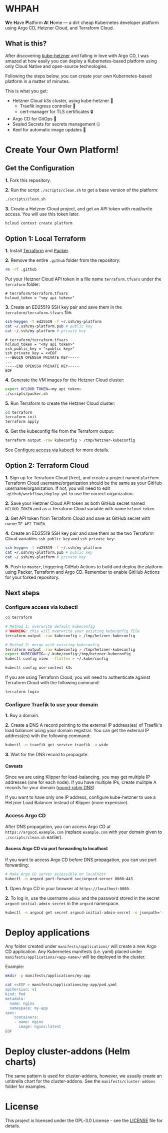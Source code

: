 # WHPAH

**W**e **H**ave **P**latform **A**t **H**ome — a dirt cheap Kubernetes developer platform using Argo CD, Hetzner Cloud, and Terraform Cloud.

## What is this?

After discovering [kube-hetzner](https://github.com/kube-hetzner/terraform-hcloud-kube-hetzner) and falling in love with Argo CD,
I was amazed at how easily you can deploy a Kubernetes-based platform using only Cloud Native and open-source technologies.

Following the steps below, you can create your own Kubernetes-based platform in a matter of minutes.

This is what you get:

- Hetzner Cloud k3s cluster, using kube-hetzner 🚀
  - Traefik ingress controller 🚦
  - cert-manager for TLS certificates 🔒
- Argo CD for GitOps 🐙
- Sealed Secrets for secrets management 🤐
- Keel for automatic image updates 🔄

# Create Your Own Platform!

## Get the Configuration

**1.** Fork this repository.

**2.** Run the script `./scripts/clean.sh` to get a base version of the platform:

```bash
./scripts/clean.sh
```

**3.** Create a Hetzner Cloud project, and get an API token with read/write access.
You will use this token later.

```bash
hcloud context create platform
```

## Option 1: Local Terraform

**1.** Install [Terraform](https://developer.hashicorp.com/terraform/install) and [Packer](https://developer.hashicorp.com/packer/tutorials/docker-get-started/get-started-install-cli).

**2.** Remove the entire `.github` folder from the repository:

```bash
rm -rf .github
```

Put your Hetzner Cloud API token in a file name `terraform.tfvars` under the `terraform` folder:

```hcl
# terraform/terraform.tfvars
hcloud_token = "<my api token>"
```

**3.** Create an ED25519 SSH key pair and save them in the `terraform/terraform.tfvars` file:

```bash
ssh-keygen -t ed25519 -f ~/.ssh/my-platform
cat ~/.ssh/my-platform.pub # public key
cat ~/.ssh/my-platform # private key
```

```hcl
# terraform/terraform.tfvars
hcloud_token = "<my api token>"
ssh_public_key = "<public key>"
ssh_private_key = <<EOF
---BEGIN OPENSSH PRIVATE KEY-----
...
-----END OPENSSH PRIVATE KEY-----
EOF
```

**4.** Generate the VM images for the Hetzner Cloud cluster:

```bash
export HCLOUD_TOKEN=<my api token>
./scripts/packer.sh
```

**5.** Run Terraform to create the Hetzner Cloud cluster:

```bash
cd terraform
terraform init
terraform apply
```

**6.** Get the kubeconfig file from the Terraform output:

```bash
terraform output -raw kubeconfig > /tmp/hetzner-kubeconfig
```

See [Configure access via kubectl](#configure-access-via-kubectl) for more details.

## Option 2: Terraform Cloud

**1.** Sign up for Terraform Cloud (free), and create a project named `platform`.
Terraform Cloud username/organization should be the same as your GitHub username/organization.
If not, you will need to edit `.github/workflows/deploy.yml` to use the correct organization.

**2.** Save your Hetzner Cloud API token as both GitHub secret named `HCLOUD_TOKEN`
and as a Terraform Cloud variable with name `hcloud_token`.

**3.** Get API token from Terraform Cloud and save as GitHub secret with name `TF_API_TOKEN`.

**4.** Create an ED25519 SSH key pair and save them as the two Terraform Cloud variables `ssh_public_key` and `ssh_private_key`:

```bash
ssh-keygen -t ed25519 -f ~/.ssh/my-platform
cat ~/.ssh/my-platform.pub # public key
cat ~/.ssh/my-platform # private key
```

**5.** Push to `master`, triggering GitHub Actions to build and deploy the platform using Packer, Terraform and Argo CD.
Remember to enable GitHub Actions for your forked repository.

## Next steps

### Configure access via kubectl

```bash
cd terraform

# Method 1: overwrite default kubeconfig
# WARNING: this will overwrite your existing kubeconfig file
terraform output -raw kubeconfig > /tmp/hetzner-kubeconfig

# Method 2: merge with existing kubeconfig
terraform output -raw kubeconfig > /tmp/hetzner-kubeconfig
export KUBECONFIG=~/.kube/config:/tmp/hetzner-kubeconfig
kubectl config view --flatten > ~/.kube/config

kubectl config use-context k3s
```

If you are using Terraform Cloud, you will need to authenticate against Terraform Cloud with the following command:

```bash
terraform login
```

### Configure Traefik to use your domain

**1.** Buy a domain.

**2.** Create a DNS A record pointing to the external IP address(es) of Traefik's load balancer using your domain registrar.
You can get the external IP address(es) with the following command:

```bash
kubectl -n traefik get service traefik -o wide
```

**3.** Wait for the DNS record to propagate.

#### Caveats

Since we are using Klipper for load-balancing, you may get multiple IP addresses (one for each node).
If you have multiple IPs, create mulitple A records for your domain ([round-robin DNS](https://www.cloudflare.com/learning/dns/glossary/round-robin-dns)).

If you want to have only one IP address, configure kube-hetzner to use a Hetzner Load Balancer instead of Klipper (more expensive).

### Access Argo CD

After DNS propagation, you can access Argo CD at `https://argocd.example.com` (replace `example.com` with your domain given to `./scripts/clean.sh` earlier).

#### Access Argo CD via port forwarding to localhost

If you want to access Argo CD before DNS propagation, you can use port forwarding:

```bash
# Make Argo CD server accessible on localhost
kubectl -n argocd port-forward svc/argocd-server 8080:443
```

**1.** Open Argo CD in your browser at `https://localhost:8080`.

**2.** To log in, use the username `admin` and the password stored in the secret `argocd-initial-admin-secret` in the `argocd` namespace.

```bash
kubectl -n argocd get secret argocd-initial-admin-secret -o jsonpath='{.data.password}' | base64 -d
```

# Deploy applications

Any folder created under `manifests/applications/` will create a new Argo CD application.
Any Kubernetes manifests (i.e. yaml) placed under `manifests/applications/<app-name>/` will be deployed to the cluster.

Example:

```bash
mkdir -p manifests/applications/my-app

cat <<EOF > manifests/applications/my-app/pod.yaml
apiVersion: v1
kind: Pod
metadata:
  name: nginx
  namespace: my-app
spec:
    containers:
    - name: nginx
      image: nginx:latest
EOF
```

# Deploy cluster-addons (Helm charts)

The same pattern is used for cluster-addons, however, we usually create an umbrella chart for the cluster-addons.
See the `manifests/cluster-addons` folder for examples.

# License

This project is licensed under the GPL-3.0 License - see the [LICENSE](LICENSE) file for details.
